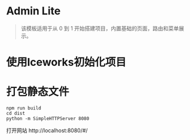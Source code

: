 # Admin Lite
> 该模板适用于从 0 到 1 开始搭建项目，内置基础的页面，路由和菜单展示。

# 使用Iceworks初始化项目

# 打包静态文件
```
npm run build
cd dist
python -m SimpleHTTPServer 8080
```
打开网站 http://localhost:8080/#/
